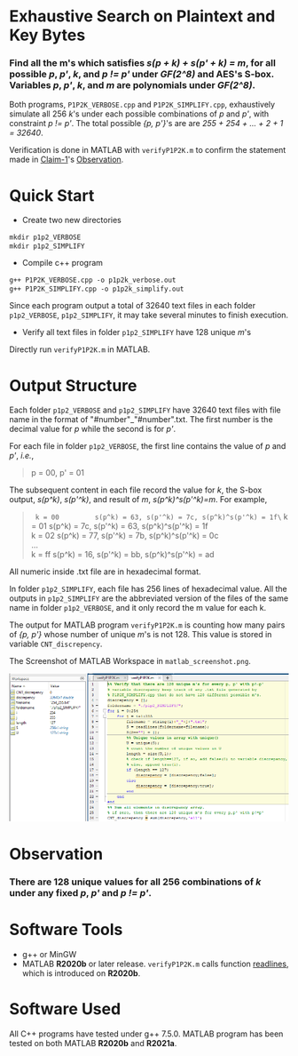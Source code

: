 # Exhaustive Search on Plaintext and Key Bytes
### Find all the m's which satisfies *s(p + k) + s(p' + k) = m*, for all possible *p*, *p'*, *k*, and *p != p'* under *GF(2^8)* and AES's S-box. Variables *p*, *p'*, *k*, and *m* are polynomials under *GF(2^8)*.

Both programs, `P1P2K_VERBOSE.cpp` and `P1P2K_SIMPLIFY.cpp`, exhaustively simulate all 256 *k*'s under each possible combinations of *p* and *p'*, with constraint *p != p'*. The total possible *{p, p'}*'s are are *255 + 254 + ... + 2 + 1 = 32640*.

Verification is done in MATLAB with `verifyP1P2K.m` to confirm the statement made in <u>Claim-1</u>'s <u>Observation</u>.

# Quick Start
* Create two new directories

```
mkdir p1p2_VERBOSE
mkdir p1p2_SIMPLIFY
```
* Compile c++ program

```
g++ P1P2K_VERBOSE.cpp -o p1p2k_verbose.out
g++ P1P2K_SIMPLIFY.cpp -o p1p2k_simplify.out
```
Since each program output a total of 32640 text files in each folder `p1p2_VERBOSE`, `p1p2_SIMPLIFY`, it may take several minutes to finish execution.

* Verify all text files in folder `p1p2_SIMPLIFY` have 128 unique *m*'s

Directly run `verifyP1P2K.m` in MATLAB.

# Output Structure
Each folder `p1p2_VERBOSE` and `p1p2_SIMPLIFY` have 32640 text files with file name in the format of "\#number"\_"#number".txt. The first number is the decimal value for *p* while the second is for *p'*.

For each file in folder `p1p2_VERBOSE`, the first line contains the value of *p* and *p'*, *i.e.*,
> p = 00, p' = 01

The subsequent content in each file record the value for *k*, the S-box output, *s(p^k)*, *s(p'^k)*, and result of *m*, *s(p^k)^s(p'^k)=m*.
For example,

> ``` k = 00	 	 s(p^k) = 63, s(p'^k) = 7c, s(p^k)^s(p'^k) = 1f\```
> k = 01	  s(p^k) = 7c, s(p'^k) = 63, s(p^k)^s(p'^k) = 1f\
> k = 02	  s(p^k) = 77, s(p'^k) = 7b, s(p^k)^s(p'^k) = 0c\
> ...\
> k = ff	  s(p^k) = 16, s(p'^k) = bb, s(p^k)^s(p'^k) = ad

All numeric inside .txt file are in hexadecimal format.

In folder `p1p2_SIMPLIFY`, each file has 256 lines of hexadecimal value. All the outputs in `p1p2_SIMPLIFY` are the abbreviated version of the files of the same name in folder `p1p2_VERBOSE`, and it only record the m value for each k.

The output for MATLAB program `verifyP1P2K.m` is counting how many pairs of *{p, p'}* whose number of unique *m*'s is not 128. This value is stored in variable `CNT_discrepency`.

The Screenshot of MATLAB Workspace in `matlab_screenshot.png`.

![](./matlab_screenshot.png)

# Observation
### There are 128 unique values for all 256 combinations of *k* under any fixed *p*, *p'* and *p != p'*.

# Software Tools
- g++ or MinGW
- MATLAB __R2020b__ or later release. `verifyP1P2K.m` calls function [readlines](https://www.mathworks.com/help/matlab/ref/readlines.html), which is introduced on __R2020b__.

# Software Used
All C++ programs have tested under g++ 7.5.0. MATLAB program has been tested on both MATLAB __R2020b__ and __R2021a__.
